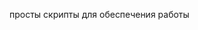 просты скрипты для обеспечения работы


<link href="https://cdn.jsdelivr.net/npm/bootstrap@5.0.0-beta1/dist/css/bootstrap.min.css" rel="stylesheet" integrity="sha384-giJF6kkoqNQ00vy+HMDP7azOuL0xtbfIcaT9wjKHr8RbDVddVHyTfAAsrekwKmP1" crossorigin="anonymous">
  <script>
    (function(c,r,m,f,d,e,v){c[d]=c[d]||{},e=r.createElement(m),v=r.getElementsByTagName(m)[0],e.async=1,e.src=f,v.parentNode.insertBefore(e,v)})
    (window,document,'script','/crm4devSDK.js','crm4dev');
    crm4dev.config = {
      host: 'https://do72.4dev.app',
      baseUrl: '/do72api/hs/restapi_v1',
      objectId: 'bal bla',
      btn: {
        size: 100,
        caption: 'Квартиры в наличии',
        background: '#FF5252',
        color: '#FFFFFF',
        fontSize: 10,
      }
    }
  </script>



  <!-- 1 Fix actions -->
<script>
  window.onload = function () {
var buttons = document.getElementsByClassName("button j-popup-callback");
Array.from(buttons).forEach((element) => {
if (element.innerHTML) {
 if(element.innerHTML = "Заказать звонок"){
			parentDiv = element.parentNode.parentNode;
			//console.log('parentDiv', parentDiv);
			let square1 = parentDiv.querySelectorAll('.flat-block-card__info-value');
			//console.log('square1',square1);
			if(square1.length>0)
			if (square1[0].innerHTML) {
				//console.log('square1[0].innerHTML',square1[0].innerHTML);
				let text1 = square1[0].innerHTML;
				let value1 = parseFloat(text1.replace(",", "."));
				//console.log('value1', value1);
				let value2 = value1-0.01
				let value3 = value1+0.01
				let addstr1 = '?sqr='+ value2.toFixed(2) + '_' + value3.toFixed(2)
				//console.log('addstr1', addstr1);

				//var1
				let element3 = parentDiv.parentNode.parentNode;//.querySelector('div.flat-block-card, div.j-animation__row-item, div.flat-block-card_theme_two-cards');

        			element3.onclick = '';
				element3.onclick = function() {window.location.replace('/index.html'+ addstr1); window.location.href = '/index.html'+ addstr1; };


				//var2
				element.parentNode.innerHTML = '<button type="button" class="button j-popup-callback" data-callback="true" data-href="zakazat-zvonok" aria-label="Открыть планировку" data-init="true">Открыть планировку</button>';
				//element.remove();
        			parentDiv.onclick = '';
				parentDiv.onclick = function() {window.location.replace('/index.html'+ addstr1); window.location.href = '/index.html'+ addstr1; };

			}	
	}
} else {
}
});


var elements = document.querySelectorAll('.grid__text');
for(var i=0; i<elements.length; i++){
if(i % 2 === 0) continue

//let parentDiv1 = elements[i].parentNode;
//parentDiv1.innerHTML += '<div class="grid__text" style="background-image: url(&quot;/images_custom_1/shutterstock_2f.png&quot;);background-repeat: no-repeat;background-position: right center;background-size: contain;height: 461px;position: absolute;right: 135px;width: 692px;"> </div>'

    elements[i].style.backgroundImage = "url('/images_custom_1/shutterstock_2f.png')";
    elements[i]. style.backgroundRepeat = "no-repeat";
    elements[i]. style.backgroundPosition = "bottom right";
    elements[i]. style.backgroundSize = "contain";
}

var elements = document.querySelectorAll('.slider__slides-inner.j-slides.j-animation__slider-row');
if(false)
for(var i=0; i<elements.length; i++){
elements[i].innerHTML += '<div class="grid__text" style="background-image: url(&quot;/images_custom_1/shutterstock_2f.png&quot;);background-repeat: no-//repeat;background-position: right center;background-size: contain;height: 461px;position: absolute;right: 135px;width: 692px;"> </div>'
}

var elementi1 = document.querySelectorAll('.grid')[0];
    elementi1.style.backgroundImage = "url('/images_custom_1/shutterstock_2f.png')";
    elementi1. style.backgroundRepeat = "no-repeat";
    elementi1. style.backgroundPosition = "center right";
    elementi1. style.backgroundSize = "contain";
   }
</script>




<!-- 2 onload reaction -->
<script type="text/javascript">
var wasscrolled = false;

function scroll2to(){
    if(wasscrolled){
        return false;
    }
    //console.log('element!2 index')
    let elements = document.getElementsByClassName("flat-block-card__content");
	//console.log('element!2', element)
	if (typeof elements[0] !== 'undefined')
	{
	elements[0].scrollIntoView();
    setTimeout(function(){window.scrollBy(0, 800);}, 2000);
	} else{
        //window.scrollBy(0, 200);
    }
}

function scroll1to(){
    if(wasscrolled){
        return false;
    }
    //console.log('element!1 index')
    let element = document.getElementById("flats");
	//console.log('element!1', element)
	if (typeof element !== 'undefined')
	{
	element.scrollIntoView();
    wasscrolled = true;
    setTimeout(function(){window.scrollBy(0, 370);}, 2000);
	} else{
        //window.scrollBy(0, 200);
    }
    //setTimeout(function(){scroll2to();}, 2000);
}

//console.log('element! 1')
window.addEventListener("DOMContentLoaded", (event) => {
//console.log('element! ready')
    if (window.location.href.indexOf("/#infrastructure") > -1) {
		setTimeout(function(){scroll1to();}, 1000);
		setTimeout(function(){scroll1to();}, 2000);
		setTimeout(function(){scroll1to();}, 3000);
		setTimeout(function(){scroll1to();}, 4000);
		setTimeout(function(){scroll1to();}, 5000);
		setTimeout(function(){scroll1to();}, 6000);
    }
  });
</script>



<!-- 3 adding link ya gis -->
<script>
window.addEventListener("DOMContentLoaded", (event) => {

    let aTags4 = document.getElementsByClassName("location-adv__info");
    for (var i = 0; i < aTags4.length; i++) {
	let element = aTags4[ i]
	if (element.innerText == 'Ссылка Яндекс Карты') {//"Ссылка 2Gis"

while (element.firstChild) {
  element.removeChild(element.firstChild);
}

	  let a = document.createElement('a');
	  let linkText = document.createTextNode("Ссылка Яндекс Карты");
    	  a.appendChild(linkText);
    	  a.title = "Ссылка Яндекс Карты";
    	  a.href = "https://yandex.ru/maps/-/CDRCr06d";
a.setAttribute("target", "_blank"); 
    	  element.appendChild(a);		
		

//only 1 time
element.parentElement.parentElement.parentElement.parentElement.parentElement.parentElement.style.paddingBottom="0px";
element.parentElement.parentElement.style.marginBottom="0px";
element.style.textDecoration="underline";
		}



	if (element.innerText == 'Ссылка 2Gis') {

while (element.firstChild) {
  element.removeChild(element.firstChild);
}

	  let a = document.createElement('a');
	  let linkText = document.createTextNode("Ссылка 2Gis");
    	  a.appendChild(linkText);
    	  a.title = "Ссылка 2Gis";
    	  a.href = "https://go.2gis.com/g37pa";
a.setAttribute("target", "_blank"); 
    	  element.appendChild(a);		
	  element.style.textDecoration="underline";
		}





	}

  });
</script>





<!-- catch utm marks -->
<script type="text/javascript" >
function setCookieUTM(name,value,days) {
    var expires = "";
    if (days) {
        var date = new Date();
        date.setTime(date.getTime() + (days*24*60*60*1000));
        expires = "; expires=" + date.toUTCString();
    }
    document.cookie = name + "=" + (value || "")  + expires + "; path=/";
}

function transformToAssocArray( prmstr ) {
    var params = {};
    var prmarr = prmstr.split("&");
    for ( var i = 0; i < prmarr.length; i++) {
        var tmparr = prmarr[i].split("=");
        params[tmparr[0]] = tmparr[1];
        setCookieUTM('get_utm_mark_'+tmparr[0],tmparr[1],365)
    }
    return params;
}


function getSearchParameters() {
    var prmstr = window.location.search.substr(1);
    return prmstr != null && prmstr != "" ? transformToAssocArray(prmstr) : {};
}

console.log('utm_marks0 - ');
var params = getSearchParameters();
setCookieUTM('get_utm_mark_source_my',document.referrer,365)
console.log('utm_marks - ',params);

</script>
